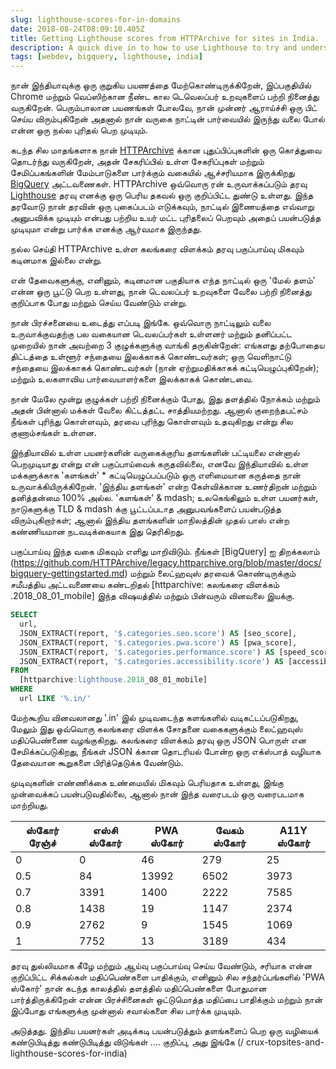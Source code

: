```yaml
---
slug: lighthouse-scores-for-in-domains
date: 2018-08-24T08:09:10.405Z
title: Getting Lighthouse scores from HTTPArchive for sites in India.
description: A quick dive in to how to use Lighthouse to try and understand how users in a country might experience the web.
tags: [webdev, bigquery, lighthouse, india]
---
```



நான் இந்தியாவுக்கு ஒரு குறுகிய பயணத்தை மேற்கொண்டிருக்கிறேன், இப்பகுதியில் Chrome மற்றும் வெப்ஸிற்கான நீண்ட கால டெவெலப்பர் உறவுகளைப் பற்றி நினைத்து வருகிறேன். பெரும்பாலான பயணங்கள் போலவே, நான் முன்னர் ஆராய்ச்சி ஒரு பிட் செய்ய விரும்புகிறேன் அதனால் நான் வருகை நாட்டின் பார்வையில் இருந்து வலை போல் என்ன ஒரு நல்ல புரிதல் பெற முடியும்.

கடந்த சில மாதங்களாக நான் [HTTPArchive](https://httparchive.org/) க்கான புதுப்பிப்புகளின் ஒரு கொத்துவை தொடர்ந்து வருகிறேன், அதன் சேகரிப்பில் உள்ள சேகரிப்புகள் மற்றும் சேமிப்பகங்களின் மேம்பாடுகளை பார்க்கும் வகையில் ஆச்சரியமாக இருக்கிறது [ BigQuery](https://github.com/HTTPArchive/legacy.httparchive.org/blob/master/docs/bigquery-gettingstarted.md) அட்டவணைகள். HTTPArchive ஒவ்வொரு ரன் உருவாக்கப்படும் தரவு [Lighthouse](https://developers.google.com/web/tools/lighthouse/) தரவு எனக்கு ஒரு பெரிய தகவல் ஒரு குறிப்பிட்ட துண்டு உள்ளது. இந்த தரவோடு நான் தரவின் ஒரு புகைப்படம் எடுக்கவும், நாட்டில் இணையத்தை எவ்வாறு அனுபவிக்க முடியும் என்பது பற்றிய உயர் மட்ட புரிதலைப் பெறவும் அதைப் பயன்படுத்த முடியுமா என்று பார்க்க எனக்கு ஆர்வமாக இருந்தது.

நல்ல செய்தி HTTPArchive உள்ள கலங்கரை விளக்கம் தரவு பகுப்பாய்வு மிகவும் கடினமாக இல்லை என்று.

என் தேவைகளுக்கு, எனினும், கடினமான பகுதியாக எந்த நாட்டில் ஒரு 'மேல் தளம்' என்ன ஒரு பூட்டு பெற உள்ளது, நான் டெவலப்பர் உறவுகளை வேலை பற்றி நினைத்து குறிப்பாக போது மற்றும் செய்ய வேண்டும் என்று.

நான் பிரச்சனையை உடைத்து எப்படி இங்கே. ஒவ்வொரு நாட்டிலும் வலை உருவாக்குவதற்கு பல வகையான டெவலப்பர்கள் உள்ளனர் மற்றும் தனிப்பட்ட முறையில் நான் அவற்றை 3 குழுக்களுக்கு வாங்கி தருகின்றேன்: எங்களது தற்போதைய திட்டத்தை உள்ளூர் சந்தையை இலக்காகக் கொண்டவர்கள்; ஒரு வெளிநாட்டு சந்தையை இலக்காகக் கொண்டவர்கள் (நான் ஏற்றுமதிக்காகக் கட்டியெழுப்புகிறேன்); மற்றும் உலகளாவிய பார்வையாளர்களை இலக்காகக் கொண்டவை.

நான் மேலே மூன்று குழுக்கள் பற்றி நினைக்கும் போது, ​​இது தளத்தில் நோக்கம் மற்றும் அதன் பின்னால் மக்கள் வேலை கிட்டத்தட்ட சாத்தியமற்றது. ஆனால் குறைந்தபட்சம் நீங்கள் புரிந்து கொள்ளவும், தரவை புரிந்து கொள்ளவும் உதவுகிறது என்று சில குணாம்சங்கள் உள்ளன.

இந்தியாவில் உள்ள பயனர்களின் வருகைக்குரிய தளங்களின் பட்டியலை என்னால் பெறமுடியாது என்று என் பகுப்பாய்வைக் கருதவில்லை, எனவே இந்தியாவில் உள்ள மக்களுக்காக 'களங்கள்' * கட்டியெழுப்பப்படும் ஒரு எளிமையான கருத்தை நான் உருவாக்கியிருக்கிறேன். 'இந்திய தளங்கள்' என்ற கேள்விக்கான உணர்திறன் மற்றும் தனித்தன்மை 100% அல்ல. 'களங்கள்' & mdash; உலகெங்கிலும் உள்ள பயனர்கள், நாடுகளுக்கு TLD & mdash க்கு பூட்டப்படாத அனுபவங்களைப் பயன்படுத்த விரும்புகிறார்கள்; ஆனால் இந்திய தளங்களின் மாநிலத்தின் முதல் பாஸ் என்ற கண்ணியமான நடவடிக்கையாக இது தெரிகிறது.

பகுப்பாய்வு இந்த வகை மிகவும் எளிது மாறிவிடும். நீங்கள் [BigQuery] ஐ திறக்கலாம் (https://github.com/HTTPArchive/legacy.httparchive.org/blob/master/docs/bigquery-gettingstarted.md) மற்றும் லைட்ஹவுஸ் தரவைக் கொண்டிருக்கும் சமீபத்திய அட்டவணையை கண்டறிதல் [httparchive: கலங்கரை விளக்கம் .2018_08_01_mobile] இந்த விஷயத்தில் மற்றும் பின்வரும் வினவலை இயக்கு.


```sql
SELECT
  url,
  JSON_EXTRACT(report, '$.categories.seo.score') AS [seo_score],
  JSON_EXTRACT(report, '$.categories.pwa.score') AS [pwa_score],
  JSON_EXTRACT(report, '$.categories.performance.score') AS [speed_score],
  JSON_EXTRACT(report, '$.categories.accessibility.score') AS [accessibility_score]
FROM
  [httparchive:lighthouse.2018_08_01_mobile]
WHERE
  url LIKE '%.in/'
```


மேற்கூறிய வினவலானது '.in' இல் முடிவடைந்த களங்களில் வடிகட்டப்படுகிறது, மேலும் இது ஒவ்வொரு கலங்கரை விளக்க சோதனை வகைகளுக்கும் லைட்ஹவுஸ் மதிப்பெண்ணை வழங்குகிறது. கலங்கரை விளக்கம் தரவு ஒரு JSON பொருள் என சேமிக்கப்படுகிறது, நீங்கள் JSON க்கான தொடரியல் போன்ற ஒரு எக்ஸ்பாத் வழியாக தேவையான கூறுகளை பிரித்தெடுக்க வேண்டும்.

முடிவுகளின் எண்ணிக்கை உண்மையில் மிகவும் பெரியதாக உள்ளது, இங்கு முன்வைக்கப் பயன்படுவதில்லை, ஆனால் நான் இந்த வரைபடம் ஒரு வரைபடமாக மாற்றியது.

<table><thead><th> ஸ்கோர் ரேஞ்ச் </th><th> எஸ்சி ஸ்கோர் </th><th> PWA ஸ்கோர் </th><th> வேகம் ஸ்கோர் </th><th> A11Y ஸ்கோர் </th></thead><tbody><tr><td> 0 </td><td> 0 </td><td> 46 </td><td> 279 </td><td> 25 </td></tr><tr><td> 0.5 </td><td> 84 </td><td> 13992 </td><td> 6502 </td><td> 3973 </td></tr><tr><td> 0.7 </td><td> 3391 </td><td> 1400 </td><td> 2222 </td><td> 7585 </td></tr><tr><td> 0.8 </td><td> 1438 </td><td> 19 </td><td> 1147 </td><td> 2374 </td></tr><tr><td> 0.9 </td><td> 2762 </td><td> 9 </td><td> 1545 </td><td> 1069 </td></tr><tr><td> 1 </td><td> 7752 </td><td> 13 </td><td> 3189 </td><td> 434 </td></tr></tbody></table>

தரவு துல்லியமாக கீழே மற்றும் ஆய்வு பகுப்பாய்வு செய்ய வேண்டும், சரியாக என்ன குறிப்பிட்ட சிக்கல்கள் மதிப்பெண்களை பாதிக்கும், எனினும் சில சந்தர்ப்பங்களில் 'PWA ஸ்கோர்' நான் கடந்த காலத்தில் தளத்தில் மதிப்பெண்களை போதுமான பார்த்திருக்கிறேன் என்ன பிரச்சினைகள் ஒட்டுமொத்த மதிப்பை பாதிக்கும் மற்றும் நான் இப்போது எங்களுக்கு முன்னால் சவால்களை சில பார்க்க முடியும்.

அடுத்தது. இந்திய பயனர்கள் அடிக்கடி பயன்படுத்தும் தளங்களைப் பெற ஒரு வழியைக் கண்டுபிடித்து கண்டுபிடித்து விடுங்கள் .... குறிப்பு, அது இங்கே (/ crux-topsites-and-lighthouse-scores-for-india)